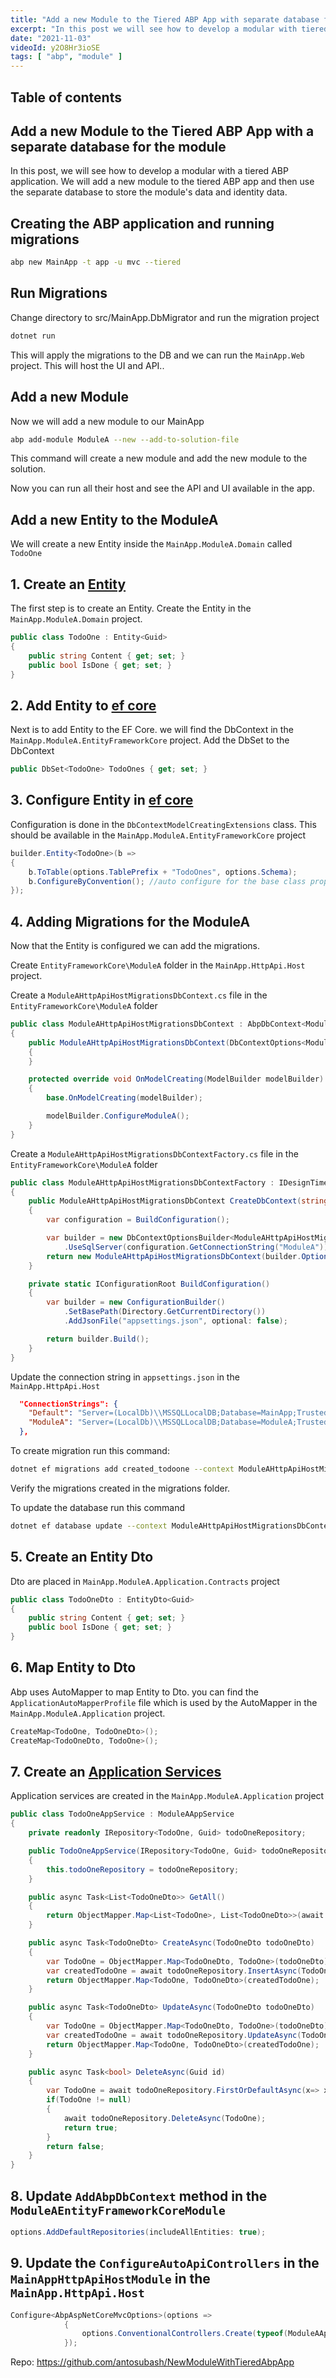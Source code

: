 ```yaml
---
title: "Add a new Module to the Tiered ABP App with separate database for the module"
excerpt: "In this post we will see how to develop a modular with tiered abp application. We will add a new module to tiered abp app and then use the separate database to store the modules data and the identity data."
date: "2021-11-03"
videoId: y2O8Hr3ioSE
tags: [ "abp", "module" ]
---
```


## Table of contents

## Add a new Module to the Tiered ABP App with a separate database for the module

In this post, we will see how to develop a modular with a tiered ABP application. We will add a new module to the tiered ABP app and then use the separate database to store the module's data and identity data.

## Creating the ABP application and running migrations

```bash
abp new MainApp -t app -u mvc --tiered 
```

## Run Migrations

Change directory to src/MainApp.DbMigrator and run the migration project

```bash
dotnet run
```

This will apply the migrations to the DB and we can run the `MainApp.Web` project. This will host the UI and API..

## Add a new Module

Now we will add a new module to our MainApp

```bash
abp add-module ModuleA --new --add-to-solution-file
```

This command will create a new module and add the new module to the solution.

Now you can run all their host and see the API and UI available in the app.

## Add a new Entity to the ModuleA

We will create a new Entity inside the `MainApp.ModuleA.Domain` called `TodoOne`

## 1. Create an [Entity](https://docs.abp.io/en/abp/latest/Entities)

The first step is to create an Entity. Create the Entity in the `MainApp.ModuleA.Domain` project.

```cs
public class TodoOne : Entity<Guid>
{
    public string Content { get; set; }
    public bool IsDone { get; set; }
}
```

## 2. Add Entity to [ef core](https://docs.abp.io/en/abp/latest/Entity-Framework-Core)

Next is to add Entity to the EF Core. we will find the DbContext in the `MainApp.ModuleA.EntityFrameworkCore` project. Add the DbSet to the DbContext

```cs
public DbSet<TodoOne> TodoOnes { get; set; }
```

## 3. Configure Entity in [ef core](https://docs.abp.io/en/abp/latest/Entity-Framework-Core#configurebyconvention-method)

Configuration is done in the `DbContextModelCreatingExtensions` class. This should be available in the `MainApp.ModuleA.EntityFrameworkCore` project

```cs
builder.Entity<TodoOne>(b =>
{
    b.ToTable(options.TablePrefix + "TodoOnes", options.Schema);
    b.ConfigureByConvention(); //auto configure for the base class props
});
```

## 4. Adding Migrations for the ModuleA

Now that the Entity is configured we can add the migrations.

Create `EntityFrameworkCore\ModuleA` folder in the `MainApp.HttpApi.Host` project.

Create a `ModuleAHttpApiHostMigrationsDbContext.cs` file in the `EntityFrameworkCore\ModuleA` folder

```cs
public class ModuleAHttpApiHostMigrationsDbContext : AbpDbContext<ModuleAHttpApiHostMigrationsDbContext>
{
    public ModuleAHttpApiHostMigrationsDbContext(DbContextOptions<ModuleAHttpApiHostMigrationsDbContext> options) : base(options)
    {
    }

    protected override void OnModelCreating(ModelBuilder modelBuilder)
    {
        base.OnModelCreating(modelBuilder);

        modelBuilder.ConfigureModuleA();
    }
}
```

Create a `ModuleAHttpApiHostMigrationsDbContextFactory.cs` file in the `EntityFrameworkCore\ModuleA` folder

```cs
public class ModuleAHttpApiHostMigrationsDbContextFactory : IDesignTimeDbContextFactory<ModuleAHttpApiHostMigrationsDbContext>
{
    public ModuleAHttpApiHostMigrationsDbContext CreateDbContext(string[] args)
    {
        var configuration = BuildConfiguration();

        var builder = new DbContextOptionsBuilder<ModuleAHttpApiHostMigrationsDbContext>()
            .UseSqlServer(configuration.GetConnectionString("ModuleA"));
        return new ModuleAHttpApiHostMigrationsDbContext(builder.Options);
    }

    private static IConfigurationRoot BuildConfiguration()
    {
        var builder = new ConfigurationBuilder()
            .SetBasePath(Directory.GetCurrentDirectory())
            .AddJsonFile("appsettings.json", optional: false);

        return builder.Build();
    }
}
```

Update the connection string in `appsettings.json` in the `MainApp.HttpApi.Host`

```json
  "ConnectionStrings": {
    "Default": "Server=(LocalDb)\\MSSQLLocalDB;Database=MainApp;Trusted_Connection=True",
    "ModuleA": "Server=(LocalDb)\\MSSQLLocalDB;Database=ModuleA;Trusted_Connection=True",
  },
```

To create migration run this command:

```bash
dotnet ef migrations add created_todoone --context ModuleAHttpApiHostMigrationsDbContext --output-dir Migrations/ModuleA
```

Verify the migrations created in the migrations folder.

To update the database run this command

```bash
dotnet ef database update --context ModuleAHttpApiHostMigrationsDbContext
```

## 5. Create an Entity Dto

Dto are placed in `MainApp.ModuleA.Application.Contracts` project

```cs
public class TodoOneDto : EntityDto<Guid>
{
    public string Content { get; set; }
    public bool IsDone { get; set; }
}
```

## 6. Map Entity to Dto

Abp uses AutoMapper to map Entity to Dto. you can find the `ApplicationAutoMapperProfile` file which is used by the AutoMapper in the `MainApp.ModuleA.Application` project.

```cs
CreateMap<TodoOne, TodoOneDto>();
CreateMap<TodoOneDto, TodoOne>();
```

## 7. Create an [Application Services](https://docs.abp.io/en/abp/latest/Application-Services)

Application services are created in the `MainApp.ModuleA.Application` project

```cs
public class TodoOneAppService : ModuleAAppService
{
    private readonly IRepository<TodoOne, Guid> todoOneRepository;

    public TodoOneAppService(IRepository<TodoOne, Guid> todoOneRepository)
    {
        this.todoOneRepository = todoOneRepository;
    }

    public async Task<List<TodoOneDto>> GetAll()
    {
        return ObjectMapper.Map<List<TodoOne>, List<TodoOneDto>>(await todoOneRepository.GetListAsync());
    }

    public async Task<TodoOneDto> CreateAsync(TodoOneDto todoOneDto)
    {
        var TodoOne = ObjectMapper.Map<TodoOneDto, TodoOne>(todoOneDto);
        var createdTodoOne = await todoOneRepository.InsertAsync(TodoOne);
        return ObjectMapper.Map<TodoOne, TodoOneDto>(createdTodoOne);
    }

    public async Task<TodoOneDto> UpdateAsync(TodoOneDto todoOneDto)
    {
        var TodoOne = ObjectMapper.Map<TodoOneDto, TodoOne>(todoOneDto);
        var createdTodoOne = await todoOneRepository.UpdateAsync(TodoOne);
        return ObjectMapper.Map<TodoOne, TodoOneDto>(createdTodoOne);
    }

    public async Task<bool> DeleteAsync(Guid id)
    {
        var TodoOne = await todoOneRepository.FirstOrDefaultAsync(x=> x.Id == id);
        if(TodoOne != null)
        {
            await todoOneRepository.DeleteAsync(TodoOne);
            return true;
        }
        return false;
    }
}
```

## 8. Update `AddAbpDbContext` method in the `ModuleAEntityFrameworkCoreModule`

```cs
options.AddDefaultRepositories(includeAllEntities: true);
```

## 9. Update the `ConfigureAutoApiControllers` in the `MainAppHttpApiHostModule` in the `MainApp.HttpApi.Host`

```cs
Configure<AbpAspNetCoreMvcOptions>(options =>
            {
                options.ConventionalControllers.Create(typeof(ModuleAApplicationModule).Assembly);
            });
```

Repo: <https://github.com/antosubash/NewModuleWithTieredAbpApp>
